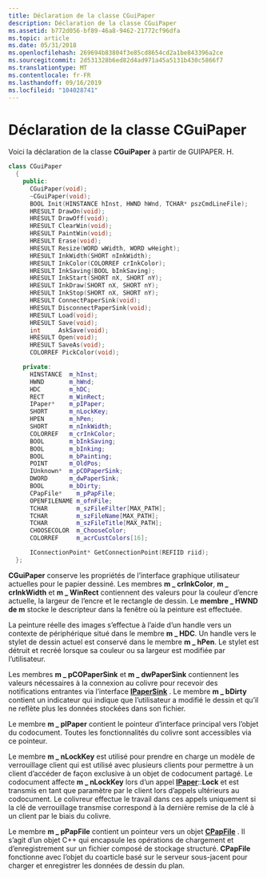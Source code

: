 ```yaml
---
title: Déclaration de la classe CGuiPaper
description: Déclaration de la classe CGuiPaper
ms.assetid: b772d056-bf89-46a8-9462-21772cf96dfa
ms.topic: article
ms.date: 05/31/2018
ms.openlocfilehash: 269694b83804f3e85cd8654cd2a1be843396a2ce
ms.sourcegitcommit: 2d531328b6ed82d4ad971a45a5131b430c5866f7
ms.translationtype: MT
ms.contentlocale: fr-FR
ms.lasthandoff: 09/16/2019
ms.locfileid: "104028741"
---
```

# <a name="cguipaper-class-declaration"></a>Déclaration de la classe CGuiPaper

Voici la déclaration de la classe **CGuiPaper** à partir de GUIPAPER. H.


```C++
class CGuiPaper
  {
    public:
      CGuiPaper(void);
      ~CGuiPaper(void);
      BOOL Init(HINSTANCE hInst, HWND hWnd, TCHAR* pszCmdLineFile);
      HRESULT DrawOn(void);
      HRESULT DrawOff(void);
      HRESULT ClearWin(void);
      HRESULT PaintWin(void);
      HRESULT Erase(void);
      HRESULT Resize(WORD wWidth, WORD wHeight);
      HRESULT InkWidth(SHORT nInkWidth);
      HRESULT InkColor(COLORREF crInkColor);
      HRESULT InkSaving(BOOL bInkSaving);
      HRESULT InkStart(SHORT nX, SHORT nY);
      HRESULT InkDraw(SHORT nX, SHORT nY);
      HRESULT InkStop(SHORT nX, SHORT nY);
      HRESULT ConnectPaperSink(void);
      HRESULT DisconnectPaperSink(void);
      HRESULT Load(void);
      HRESULT Save(void);
      int     AskSave(void);
      HRESULT Open(void);
      HRESULT SaveAs(void);
      COLORREF PickColor(void);

    private:
      HINSTANCE  m_hInst;
      HWND       m_hWnd;
      HDC        m_hDC;
      RECT       m_WinRect;
      IPaper*    m_pIPaper;
      SHORT      m_nLockKey;
      HPEN       m_hPen;
      SHORT      m_nInkWidth;
      COLORREF   m_crInkColor;
      BOOL       m_bInkSaving;
      BOOL       m_bInking;
      BOOL       m_bPainting;
      POINT      m_OldPos;
      IUnknown*  m_pCOPaperSink;
      DWORD      m_dwPaperSink;
      BOOL       m_bDirty;
      CPapFile*    m_pPapFile;
      OPENFILENAME m_ofnFile;
      TCHAR        m_szFileFilter[MAX_PATH];
      TCHAR        m_szFileName[MAX_PATH];
      TCHAR        m_szFileTitle[MAX_PATH];
      CHOOSECOLOR  m_ChooseColor;
      COLORREF     m_acrCustColors[16];

      IConnectionPoint* GetConnectionPoint(REFIID riid);
  };
```



**CGuiPaper** conserve les propriétés de l’interface graphique utilisateur actuelles pour le papier dessiné. Les membres **m \_ crInkColor**, **m \_ crInkWidth** et **m \_ WinRect** contiennent des valeurs pour la couleur d’encre actuelle, la largeur de l’encre et le rectangle de dessin. Le **membre \_ HWND de m** stocke le descripteur dans la fenêtre où la peinture est effectuée.

La peinture réelle des images s’effectue à l’aide d’un handle vers un contexte de périphérique situé dans le membre **m \_ HDC**. Un handle vers le stylet de dessin actuel est conservé dans le membre **m \_ hPen**. Le stylet est détruit et recréé lorsque sa couleur ou sa largeur est modifiée par l’utilisateur.

Les membres **m \_ pCOPaperSink** et **m \_ dwPaperSink** contiennent les valeurs nécessaires à la connexion au colivre pour recevoir des notifications entrantes via l’interface [**IPaperSink**](ipapersink-methods.md) . Le membre **m \_ bDirty** contient un indicateur qui indique que l’utilisateur a modifié le dessin et qu’il ne reflète plus les données stockées dans son fichier.

Le membre **m \_ pIPaper** contient le pointeur d’interface principal vers l’objet du codocument. Toutes les fonctionnalités du colivre sont accessibles via ce pointeur.

Le membre **m \_ nLockKey** est utilisé pour prendre en charge un modèle de verrouillage client qui est utilisé avec plusieurs clients pour permettre à un client d’accéder de façon exclusive à un objet de codocument partagé. Le codocument affecte **m \_ nLockKey** lors d’un appel [**IPaper**](ipaper-methods.md)::**Lock** et est transmis en tant que paramètre par le client lors d’appels ultérieurs au codocument. Le colivreur effectue le travail dans ces appels uniquement si la clé de verrouillage transmise correspond à la dernière remise de la clé à un client par le biais du colivre.

Le membre **m \_ pPapFile** contient un pointeur vers un objet [**CPapFile**](cpapfile-class-and-methods.md) . Il s’agit d’un objet C++ qui encapsule les opérations de chargement et d’enregistrement sur un fichier composé de stockage structuré. **CPapFile** fonctionne avec l’objet du coarticle basé sur le serveur sous-jacent pour charger et enregistrer les données de dessin du plan.

 

 




